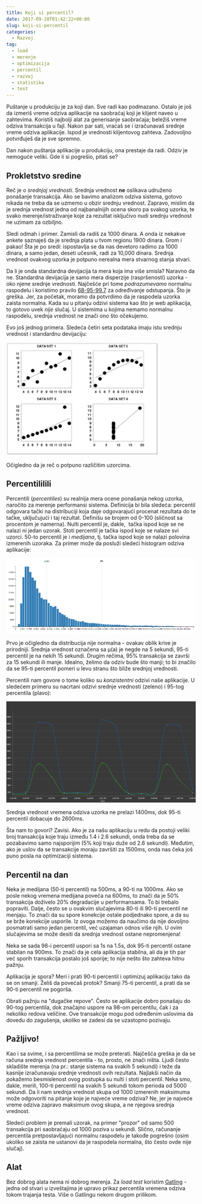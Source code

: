 ```yaml
---
title: Koji si percentil?
date: 2017-09-28T01:42:22+00:00
slug: koji-si-percentil
categories:
  - Razvoj
tag:
  - load
  - merenje
  - optimizacija
  - percentil
  - razvoj
  - statistika
  - test
---
```


Puštanje u produkciju je za koji dan. Sve radi kao podmazano. Ostalo je još da izmeriš vreme odziva aplikacije na saobraćaj koji je klijent naveo u zahtevima. Koristiš najbolji alat za generisanje saobraćaja; beležiš vreme odziva transakcija u fajl. Nakon par sati, vraćaš se i izračunavaš srednje vreme odziva aplikacije. Ispod je vrednosti klijentovog zahteva. Zadovoljno potvrđuješ da je sve spremno.

<!--more-->

Dan nakon puštanja aplikacije u produkciju, ona prestaje da radi. Odziv je nemoguće veliki. Gde li si pogrešio, pitaš se?

## Prokletstvo sredine

Reč je o _srednjoj vrednosti_. Srednja vrednost **ne** oslikava udruženo ponašanje transakcija. Ako se bavimo analizom odziva sistema, gotovo nikada ne treba da se uzmemo u obzir srednju vrednost. Zapravo, mislim da je srednja vrednost jedna od najbanalnijih ocena skoro pa svakog uzorka, te svako merenje/istraživanje koje za rezultat isključivo nudi srednju vrednost ne uzimam za ozbiljno.

Sledi odmah i primer. Zamisli da radiš za 1000 dinara. A onda iz nekakve ankete saznaješ da je srednja plata u tvom regionu 1900 dinara. Grom i pakao! Šta je po sredi: ispostavlja se da nas devetoro radimo za 1000 dinara, a samo jedan, deseti učesnik, radi za 10,000 dinara. Srednja vrednost ovakvog uzorka je potpuno nerealna mera stvarnog stanja stvari.

Da li je onda standardna devijacija ta mera koja ima više smisla? Naravno da ne. Standardna devijacija je samo mera disperzije (raspršenosti) uzorka - oko njene srednje vrednosti. Najčešće pri tome _podrazumevamo_ normalnu raspodelu i koristimo pravilo [68-95-99.7](https://en.wikipedia.org/wiki/68–95–99.7_rule) za određivanje odstupanja. Što je greška. Jer, za početak, moramo da potvrdimo da je raspodela uzorka zaista normalna. Kada su u pitanju odzivi sistema kao što je web aplikacija, to gotovo uvek _nije_ slučaj. U sistemima u kojima nemamo normalnu raspodelu, srednja vrednost ne znači ono što očekujemo.

Evo još jednog primera. Sledeća četiri seta podataka imaju istu srednju vrednost i standardnu devijaciju:

![](uzorak.png)

Očigledno da je reč o potpuno različitim uzorcima.

## Percentililili

Percentili (_percentiles_) su realnija mera ocene ponašanja nekog uzorka, naročito za merenje performansi sistema. Definicija bi bila sledeća: percentil odgovara tački na distribuciji koja daje odgovarajući procenat rezultata do te tačke, uključujući i taj rezultat. Definišu se brojem od 0-100 (sličnost sa procentom je namerna). Nulti percentil je, dakle,  tačka ispod koje se ne nalazi ni jedan uzorak. Stoti percentil je tačka ispod koje se nalaze svi uzorci. 50-to percentil je i _medijana_, tj. tačka ispod koje se nalazi polovina izmerenih uzoraka. Za primer može da posluži sledeći histogram odziva aplikacije:

![](histogram.png)

Prvo je očigledno da distribucija nije normalna - ovakav oblik krive je prirodniji. Srednja vrednost označena sa μ(a) je negde na 5 sekundi, 95-ti percentil je na nekih 15 sekundi. Drugim rečima, 95% transakcija se završi za 15 sekundi ili manje. Idealno, želimo da odziv bude što manji; to bi značilo da se 95-ti percentil pomeri u levu stranu što bliže srednjoj vrednosti.

Percentili nam govore o tome koliko su _konzistentni_ odzivi naše aplikacije. U sledećem primeru su nacrtani odzivi srednje vrednosti (zeleno) i 95-tog percentila (plavo):

![](percentili.png)

Srednja vrednost vremena odziva uzorka ne prelazi 1400ms, dok 95-ti percentil dobacuje do 2600ms.

Šta nam to govori? Zavisi. Ako je za našu aplikaciju u redu da postoji veliki broj transakcija koje traju između 1.4 i 2.6 sekundi, onda treba da se pozabavimo samo najsporijim (5% koji traju duže od 2.6 sekundi). Međutim, ako je uslov da se transakcije moraju završiti za 1500ms, onda nas čeka još puno posla na optimizaciji sistema.

## Percentil na dan

Neka je medijana (50-ti percentil) na 500ms, a 90-ti na 1000ms. Ako se posle nekog vremena medijana poveća na 600ms, to znači da je 50% transakcija doživelo 20% degradacije u performansama. To bi trebalo popraviti. Dalje, često se u ovakvim slučajevima 80-ti ili 90-ti percentil ne menjaju. To znači da su spore konekcije ostale podjednako spore, a da su se brže konekcije usporile. Iz ovoga možemo da naučimo da nije dovoljno posmatrati samo jedan percentil, već uzajaman odnos više njih. U ovim slučajevima se može desiti da srednja vrednost ostane nepromenjena!

Neka se sada 98-i percentil uspori sa 1s na 1.5s, dok 95-ti percentil ostane stabilan na 900ms. To znači da je cela aplikacija stabilna, ali da je tih par već sporih transakcija postalo još sporije; to nije nešto što zahteva hitnu pažnju.

Aplikacija je spora? Meri i prati 90-ti percentil i optimizuj aplikaciju tako da se on smanji. Želiš da povećaš protok? Smanji 75-ti percentil, a prati da se 90-ti percentil ne pogorša.

Obrati pažnju na "dugačke repove". Često se aplikacije dobro ponašaju do 90-tog percentila, dok značajno uspore na 98-om percentilu, čak i za nekoliko redova veličine. Ove transakcije mogu pod određenim uslovima da dovedu do zagušenja, ukoliko se zadesi da se uzastopno pozivaju.

## Pažljivo!

Kao i sa svime, i sa percentilima se može preterati. Najčešća greška je da se računa srednja vrednost percentila - to, prosto, ne znači ništa. Ljudi često skladište merenja (na pr.: stanje sistema na svakih 5 sekundi) i teže da kasnije izračunavaju srednje vrednosti ovih rezultata. Najlakši način da pokažemo besmislenost ovog postupka su nulti i stoti percentil. Neka smo, dakle, merili, 100-ti percentil na svakih 5 sekundi tokom perioda od 5000 sekundi. Da li nam srednja vrednost skupa od 1000 izmerenih maksimuma može odgovoriti na pitanje koje je najveće vreme odziva? Ne, jer je najveće vreme odziva zapravo maksimum ovog skupa, a ne njegova srednja vrednost.

Sledeći problem je premali uzorak, na primer "prozor" od samo 500 transakcija pri saobraćaju od 1000 poziva u sekundi. Slično, računanje percentila pretpostavljajući normalnu raspodelu je takođe pogrešno (osim ukoliko se zaista ne ustanovi da je raspodela normalna, što često ovde nije slučaj).

## Alat

Bez dobrog alata nema ni dobrog merenja. Za _load test_ koristim [Gatling](http://gatling.io) - jedna od stvari u izveštajima je upravo prikaz percentila vremena odziva tokom trajanja testa. Više o Gatlingu nekom drugom prilikom.
